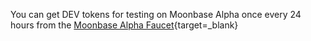 You can get DEV tokens for testing on Moonbase Alpha once every 24 hours from the [Moonbase Alpha Faucet](https://faucet.moonbeam.network/){target=\_blank}